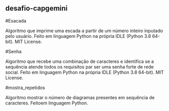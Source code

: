 ## desafio-capgemini
 
 #Esacada
 
 Algoritmo que imprime uma escada a partir de um número inteiro inputado pelo usuário. Feito em linguagem Python na própria IDLE (Python 3.8 64-bit). MIT License.
 
 #Senha
 
 Algoritmo que recebe uma combinação de caracteres e identifica se a sequência atende todos os requisitos par ser uma senha forte de rede social. Feito em linguagem Python na própria IDLE (Python 3.8 64-bit). MIT License.
 
 #mostra_repetidos
 
Algoritmo mostrar o número de diagramas presentes em sequência de caracteres. Feitoem linguagem Python.

